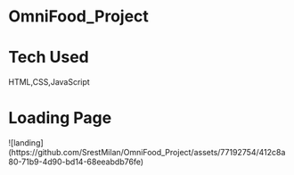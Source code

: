 # OmniFood_Project
<h1>Tech Used</h1><span>HTML,CSS,JavaScript</span>
<h1>Loading Page</h1>
![landing](https://github.com/SrestMilan/OmniFood_Project/assets/77192754/412c8a80-71b9-4d90-bd14-68eeabdb76fe)
